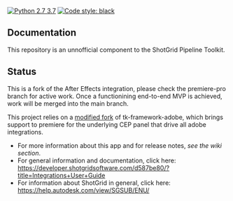 [![Python 2.7 3.7](https://img.shields.io/badge/python-2.7%20%7C%203.7-blue.svg)](https://www.python.org/)
[![Code style: black](https://img.shields.io/badge/code%20style-black-000000.svg)](https://github.com/psf/black)

## Documentation
This repository is an unnofficial component to the ShotGrid Pipeline Toolkit.

## Status
This is a fork of the After Effects integration, please check the premiere-pro branch for active work. Once a functionining end-to-end MVP is achieved, work will be merged into the main branch.

This project relies on a [modified fork](https://github.com/vidjuheffex/tk-framework-adobe) of tk-framework-adobe, which brings support to premiere for the underlying CEP panel that drive all adobe integrations.

- For more information about this app and for release notes, *see the wiki section*.
- For general information and documentation, click here: https://developer.shotgridsoftware.com/d587be80/?title=Integrations+User+Guide
- For information about ShotGrid in general, click here: https://help.autodesk.com/view/SGSUB/ENU/
